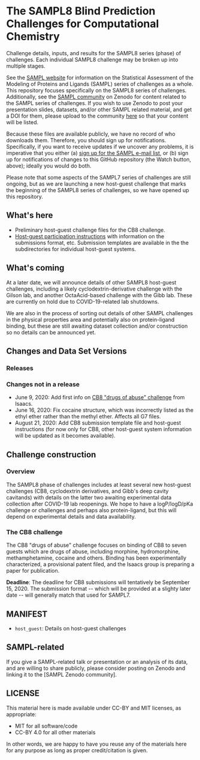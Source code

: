 # The SAMPL8 Blind Prediction Challenges for Computational Chemistry

Challenge details, inputs, and results for the SAMPL8 series (phase) of challenges. Each individual SAMPL8 challenge may be broken up into multiple stages.

See the [SAMPL website](https://samplchallenges.github.io/) for information on the Statistical Assessment of the Modeling of Proteins and Ligands (SAMPL) series of challenges as a whole. This repository focuses specifically on the SAMPL8 series of challenges. Additionally, see the [SAMPL community](https://zenodo.org/communities/sampl/?page=1&size=20) on Zenodo for content related to the SAMPL series of challenges. If you wish to use Zenodo to post your presentation slides, datasets, and/or other SAMPL related material, and get a DOI for them, please upload to the community [here](https://zenodo.org/communities/sampl/?page=1&size=20) so that your content will be listed.

Because these files are available publicly, we have no record of who downloads them. Therefore, you should sign up for notifications. Specifically, if you want to receive updates if we uncover any problems, it is imperative that you either (a) [sign up for the SAMPL e-mail list](https://mailchi.mp/e36018629725/sampl8-sign-ups), or (b) sign up for notifications of changes to this GitHub repository (the Watch button, above); ideally you would do both.

Please note that some aspects of the SAMPL7 series of challenges are still ongoing, but as we are launching a new host-guest challenge that marks the beginning of the SAMPL8 series of challenges, so we have opened up this repository.

## What's here
- Preliminary host-guest challenge files for the CB8 challenge.
- [Host-guest participation instructions](https://github.com/samplchallenges/SAMPL8/blob/master//host_guest_instructions.md) with information on the submissions format, etc. Submission templates are available in the the subdirectories for individual host-guest systems.

## What's coming

At a later date, we will announce details of other SAMPL8 host-guest challenges, including a likely cyclodextrin-derivative challenge with the Gilson lab, and another OctaAcid-based challenge with the Gibb lab. These are currently on hold due to COVID-19-related lab shutdowns.

We are also in the process of sorting out details of other SAMPL challenges in the physical properties area and potentially also on protein-ligand binding, but these are still awaiting dataset collection and/or construction so no details can be announced yet.

## Changes and Data Set Versions

### Releases

### Changes not in a release
- June 9, 2020: Add first info on [CB8 "drugs of abuse" challenge](https://github.com/samplchallenges/SAMPL8/tree/master/host_guest/CB8) from Isaacs.
- June 16, 2020: Fix cocaine structure, which was incorrectly listed as the ethyl ether rather than the methyl ether. Affects all G7 files.
- August 21, 2020: Add CB8 submission template file and host-guest instructions (for now only for CB8, other host-guest system information will be updated as it becomes available). 
## Challenge construction

### Overview

The SAMPL8 phase of challenges includes at least several new host-guest challenges (CB8, cyclodextrin derivatives, and Gibb's deep cavity cavitands) with details on the latter two awaiting experimental data collection after COVID-19 lab reopenings. We hope to have a logP/logD/pKa challenge or challenges and perhaps also protein-ligand, but this will depend on experimental details and data availability.


### The CB8 challenge

The CB8 "drugs of abuse" challenge focuses on binding of CB8 to seven guests which are drugs of abuse, including morphine, hydromorphine, methamphetamine, cocaine and others. Binding has been experimentally characterized, a provisional patent filed, and the Isaacs group is preparing a paper for publication. 

**Deadline**: The deadline for CB8 submissions will tentatively be September 15, 2020. The submission format -- which will be provided at a slighty later date -- will generally match that used for SAMPL7.


## MANIFEST
- `host_guest`: Details on host-guest challenges

## SAMPL-related
If you give a SAMPL-related talk or presentation or an analysis of its data, and are willing to share publicly, please consider posting on Zenodo and linking it to the [SAMPL Zenodo community].

## LICENSE

This material here is made available under CC-BY and MIT licenses, as appropriate:

- MIT for all software/code
- CC-BY 4.0 for all other materials

In other words, we are happy to have you reuse any of the materials here for any purpose as long as proper credit/citation is given.

